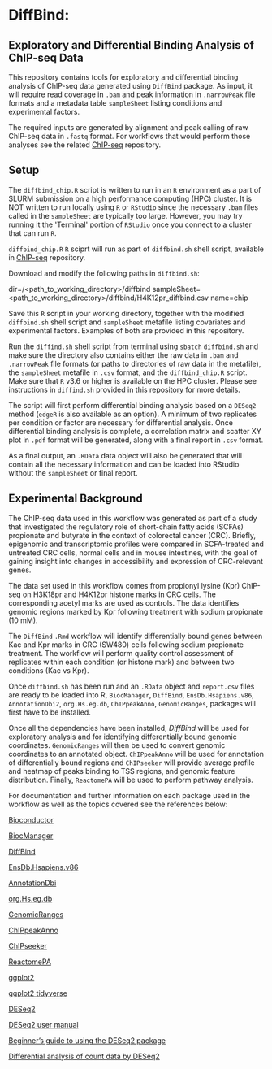 # DiffBind:

## Exploratory and Differential Binding Analysis of ChIP-seq Data

This repository contains tools for exploratory and differential binding analysis of ChIP-seq data generated using `DiffBind` package.
As input, it will require read coverage in `.bam` and peak information in `.narrowPeak` file formats and a metadata table `sampleSheet` listing conditions and experimental factors. 

The required inputs are generated by alignment and peak calling of raw ChIP-seq data in `.fastq` format. For workflows that would perform those analyses see the related [ChIP-seq](https://github.com/nshanian/ChIP-seq) repository. 

## Setup

The `diffbind_chip.R` script is written to run in an `R` environment as a part of SLURM submission on a high performance computing (HPC) cluster. It is NOT written to run locally using `R` or `RStudio` since the necessary `.bam` files called in the `sampleSheet` are typically too large. However, you may try running it the 'Terminal' portion of `RStudio` once you connect to a cluster that can run `R`. 

`diffbind_chip.R` `R` sciprt will run as part of `diffbind.sh` shell script, available in [ChIP-seq](https://github.com/nshanian/ChIP-seq) repository.

Download and modify the following paths in `diffbind.sh`:

dir=/<path_to_working_directory>/diffbind
sampleSheet=<path_to_working_directory>/diffbind/H4K12pr_diffbind.csv
name=chip

Save this `R` script in your working directory, together with the modified `diffbind.sh` shell script and `sampleSheet` metafile listing covariates and experimental factors. Examples of both are provided in this repository. 

Run the `diffind.sh` shell script from terminal using `sbatch` `diffbind.sh` and make sure the directory also contains either the raw data in `.bam` and `.narrowPeak` file formats (or paths to directories of raw data in the metafile), the `sampleSheet` metafile in `.csv` format, and the `diffbind_chip.R` script. Make sure that `R` v3.6 or higher is available on the HPC cluster. Please see instructions in `diffind.sh` provided in this repository for more details.

The script will first perform differential binding analysis based on a `DESeq2` method (`edgeR` is also available as an option). A minimum of two replicates per condition or factor are necessary for differential analysis. Once differential binding analysis is complete, a correlation matrix and scatter XY plot in `.pdf` format will be generated, along with a final report in `.csv` format. 

As a final output, an `.RData` data object will also be generated that will contain all the necessary information and can be loaded into RStudio without the `sampleSheet` or final report.

## Experimental Background

The ChIP-seq data used in this workflow was generated as part of a study that investigated the regulatory role of short-chain fatty acids (SCFAs) propionate and butyrate in the context of colorectal cancer (CRC). Briefly, epigenomic and transcriptomic profiles were compared in SCFA-treated and untreated CRC cells, normal cells and in mouse intestines, with the goal of gaining insight into changes in accessibility and expression of CRC-relevant genes.

The data set used in this workflow comes from propionyl lysine (Kpr) ChIP-seq on H3K18pr and H4K12pr histone marks in CRC cells. The corresponding acetyl marks are used as controls. The data identifies genomic regions marked by Kpr following treatment with sodium propionate (10 mM). 

The `DiffBind` `.Rmd` workflow will identify differentially bound genes between Kac and Kpr marks in CRC (SW480) cells following sodium propionate treatment. The workflow will perform quality control assessment of replicates within each condition (or histone mark) and between two conditions (Kac vs Kpr). 

Once `diffbind.sh` has been run and an `.RData` object and `report.csv` files are ready to be loaded into R, `BiocManager`, `DiffBind`, `EnsDb.Hsapiens.v86`, `AnnotationDbi2`, `org.Hs.eg.db`, `ChIPpeakAnno`, `GenomicRanges`, packages will first have to be installed.

Once all the dependencies have been installed, _DiffBind_ will be used for exploratory analysis and for identifying differentially bound genomic coordinates. `GenomicRanges` will then be used to convert genomic coordinates to an annotated object. `ChIPpeakAnno` will be used for annotation of differentially bound regions and `ChIPseeker` will provide average profile and heatmap of peaks binding to TSS regions, and genomic feature distribution. Finally, `ReactomePA` will be used to perform pathway analysis.

For documentation and further information on each package used in the workflow as well as the topics covered see the references below:

[Bioconductor](https://bioconductor.org/)

[BiocManager](https://cran.r-project.org/web/packages/BiocManager/vignettes/BiocManager.html)

[DiffBind](https://www.bioconductor.org/packages//2.10/bioc/html/DiffBind.html)

[EnsDb.Hsapiens.v86](https://bioconductor.org/packages/release/data/annotation/html/EnsDb.Hsapiens.v86.html)

[AnnotationDbi](https://www.bioconductor.org/packages//2.10/bioc/html/AnnotationDbi.html)

[org.Hs.eg.db](https://bioconductor.org/packages/release/data/annotation/html/org.Hs.eg.db.html)

[GenomicRanges](https://bioconductor.org/packages/release/bioc/html/GenomicRanges.html)

[ChIPpeakAnno](https://bioconductor.org/packages/release/bioc/html/ChIPpeakAnno.html)

[ChIPseeker](https://bioconductor.org/packages/release/bioc/html/ChIPseeker.html)

[ReactomePA](https://www.bioconductor.org/packages//2.11/bioc/html/ReactomePA.html)

[ggplot2](https://cran.r-project.org/web/packages/ggplot2/index.html)

[ggplot2 tidyverse](https://ggplot2.tidyverse.org/)

[DESeq2](https://bioconductor.org/packages/release/bioc/html/DESeq2.html)

[DESeq2 user manual](https://bioconductor.org/packages/devel/bioc/manuals/DESeq2/man/DESeq2.pdf)

[Beginner’s guide to using the DESeq2 package](https://bioc.ism.ac.jp/packages/2.14/bioc/vignettes/DESeq2/inst/doc/beginner.pdf)

[Differential analysis of count data by DESeq2](https://bioc.ism.ac.jp/packages/3.1/bioc/vignettes/DESeq2/inst/doc/DESeq2.pdf)

